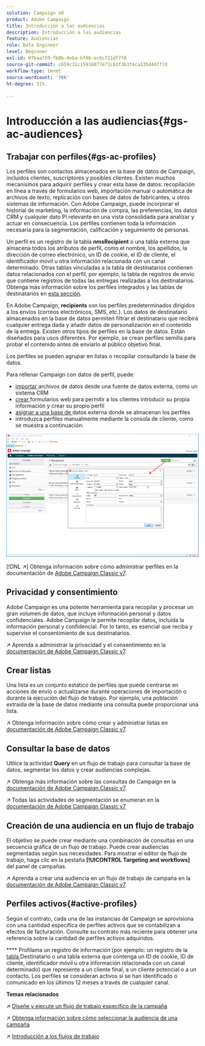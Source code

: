 ```yaml
---
solution: Campaign v8
product: Adobe Campaign
title: Introducción a las audiencias
description: Introducción a las audiencias
feature: Audiencias
role: Data Engineer
level: Beginner
exl-id: 07baa759-fb0b-4eba-bf8b-ec6cf21df7f8
source-git-commit: c659c31c15916077e71c63f3b3f4ca135d4d7f7d
workflow-type: tm+mt
source-wordcount: '766'
ht-degree: 31%

---
```


# Introducción a las audiencias{#gs-ac-audiences}

## Trabajar con perfiles{#gs-ac-profiles}

Los perfiles son contactos almacenados en la base de datos de Campaign, incluidos clientes, suscriptores y posibles clientes. Existen muchos mecanismos para adquirir perfiles y crear esta base de datos: recopilación en línea a través de formularios web, importación manual o automática de archivos de texto, replicación con bases de datos de fabricantes, u otros sistemas de información. Con Adobe Campaign, puede incorporar el historial de marketing, la información de compra, las preferencias, los datos CRM y cualquier dato PI relevante en una vista consolidada para analizar y actuar en consecuencia. Los perfiles contienen toda la información necesaria para la segmentación, calificación y seguimiento de personas.

Un perfil es un registro de la tabla **nmsRecipient** o una tabla externa que almacena todos los atributos de perfil, como el nombre, los apellidos, la dirección de correo electrónico, un ID de cookie, el ID de cliente, el identificador móvil u otra información relacionada con un canal determinado. Otras tablas vinculadas a la tabla de destinatarios contienen datos relacionados con el perfil, por ejemplo, la tabla de registros de envío que contiene registros de todas las entregas realizadas a los destinatarios. Obtenga más información sobre los perfiles integrados y las tablas de destinatarios en [esta sección](../dev/datamodel.md#ootb-profiles).

En Adobe Campaign, **recipients** son los perfiles predeterminados dirigidos a los envíos (correos electrónicos, SMS, etc.). Los datos de destinatario almacenados en la base de datos permiten filtrar el destinatario que recibirá cualquier entrega dada y añadir datos de personalización en el contenido de la entrega. Existen otros tipos de perfiles en la base de datos. Están diseñados para usos diferentes. Por ejemplo, se crean perfiles semilla para probar el contenido antes de enviarlo al público objetivo final.

Los perfiles se pueden agrupar en listas o recopilar consultando la base de datos.


Para rellenar Campaign con datos de perfil, puede:

* [importar ](import.md) archivos de datos desde una fuente de datos externa, como un sistema CRM
* [crear ](../dev/webapps.md) formularios web para permitir a los clientes introducir su propia información y crear su propio perfil
* [asignar a una base de ](../connect/fda.md) datos externa donde se almacenan los perfiles
* introduzca perfiles manualmente mediante la consola de cliente, como se muestra a continuación:

![](assets/create-profile.png)


[!DNL :arrow_upper_right:] Obtenga información sobre cómo administrar perfiles en la documentación de  [Adobe Campaign Classic v7](https://experienceleague.adobe.com/docs/campaign-classic/using/getting-started/profile-management/about-profiles.html).


## Privacidad y consentimiento

Adobe Campaign es una potente herramienta para recopilar y procesar un gran volumen de datos, que incluye información personal y datos confidenciales. Adobe Campaign le permite recopilar datos, incluida la información personal y confidencial. Por lo tanto, es esencial que reciba y supervise el consentimiento de sus destinatarios.

:arrow_upper_right: Aprenda a administrar la privacidad y el consentimiento en la [documentación de Adobe Campaign Classic v7](https://experienceleague.corp.adobe.com/docs/campaign-classic/using/getting-started/privacy/privacy-and-recommendations.html).

## Crear listas

Una lista es un conjunto estático de perfiles que puede centrarse en acciones de envío o actualizarse durante operaciones de importación o durante la ejecución del flujo de trabajo. Por ejemplo, una población extraída de la base de datos mediante una consulta puede proporcionar una lista.

:arrow_upper_right: Obtenga información sobre cómo crear y administrar listas en [documentación de Adobe Campaign Classic v7](https://experienceleague.adobe.com/docs/campaign-classic/using/getting-started/profile-management/creating-and-managing-lists.html).

## Consultar la base de datos

Utilice la actividad **Query** en un flujo de trabajo para consultar la base de datos, segmentar los datos y crear audiencias complejas.

:arrow_upper_right: Obtenga más información sobre las consultas de Campaign en la [documentación de Adobe Campaign Classic v7](https://experienceleague.adobe.com/docs/campaign-classic/using/automating-with-workflows/introduction/targeting-data.html).

:arrow_upper_right: Todas las actividades de segmentación se enumeran en la [documentación de Adobe Campaign Classic v7](https://experienceleague.adobe.com/docs/campaign-classic/using/automating-with-workflows/targeting-activities/about-targeting-activities.html)

## Creación de una audiencia en un flujo de trabajo

El objetivo se puede crear mediante una combinación de consultas en una secuencia gráfica de un flujo de trabajo. Puede crear audiencias segmentadas según sus necesidades. Para mostrar el editor de flujo de trabajo, haga clic en la pestaña **[!UICONTROL Targeting and workflows]** del panel de campañas.

:arrow_upper_right: Aprenda a crear una audiencia en un flujo de trabajo de campaña en la [documentación de Adobe Campaign Classic v7](https://experienceleague.adobe.com/docs/campaign-classic/using/orchestrating-campaigns/orchestrate-campaigns/marketing-campaign-target.html?lang=en#building-the-main-target-in-a-workflow)


## Perfiles activos{#active-profiles}

Según el contrato, cada una de las instancias de Campaign se aprovisiona con una cantidad específica de perfiles activos que se contabilizan a efectos de facturación. Consulte su contrato más reciente para obtener una referencia sobre la cantidad de perfiles activos adquiridos.

**** Profilama un registro de información (por ejemplo: un registro de la  [tabla ](../dev/datamodel.md) Destinatario o una tabla externa que contenga un ID de cookie, ID de cliente, identificador móvil u otra información relacionada con un canal determinado) que represente a un cliente final, a un cliente potencial o a un contacto. Los perfiles se consideran activos si se han identificado o comunicado en los últimos 12 meses a través de cualquier canal.

<!--
You can monitor the number of active profiles used on your instances directly from Campaign Control Panel. 

:arrow_upper_right: For more on this, refer to the [Control Panel documentation](https://docs.adobe.com/content/help/en/control-panel/using/performance-monitoring/active-profiles-monitoring.html).
-->

**Temas relacionados**

:arrow_upper_right: [Diseñe y ejecute un flujo de trabajo específico de la campaña](https://experienceleague.adobe.com/docs/campaign-classic/using/automating-with-workflows/introduction/building-a-workflow.html)

:arrow_upper_right: [Obtenga información sobre cómo seleccionar la audiencia de una campaña](https://experienceleague.adobe.com/docs/campaign-classic/using/orchestrating-campaigns/orchestrate-campaigns/marketing-campaign-target.html)

:arrow_upper_right: [Introducción a los flujos de trabajo](https://experienceleague.adobe.com/docs/campaign-classic/using/automating-with-workflows/introduction/about-workflows.html)

